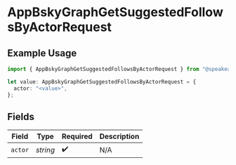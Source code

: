 # AppBskyGraphGetSuggestedFollowsByActorRequest

## Example Usage

```typescript
import { AppBskyGraphGetSuggestedFollowsByActorRequest } from "@speakeasy-api/bluesky/models/operations";

let value: AppBskyGraphGetSuggestedFollowsByActorRequest = {
  actor: "<value>",
};
```

## Fields

| Field              | Type               | Required           | Description        |
| ------------------ | ------------------ | ------------------ | ------------------ |
| `actor`            | *string*           | :heavy_check_mark: | N/A                |